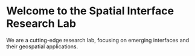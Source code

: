 # Welcome to the Spatial Interface Research Lab
We are a cutting-edge research lab, focusing on emerging interfaces and their geospatial applications. 
